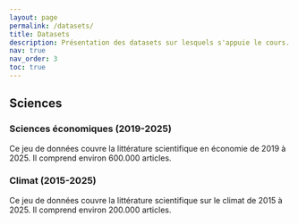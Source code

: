 ```yaml
---
layout: page
permalink: /datasets/
title: Datasets
description: Présentation des datasets sur lesquels s'appuie le cours.
nav: true
nav_order: 3
toc: true
---
```


## Sciences

### Sciences économiques (2019-2025)

Ce jeu de données couvre la littérature scientifique en économie de 2019 à 2025. Il comprend environ 600.000 articles.

### Climat (2015-2025)

Ce jeu de données couvre la littérature scientifique sur le climat de 2015 à 2025. Il comprend environ 200.000 articles.
